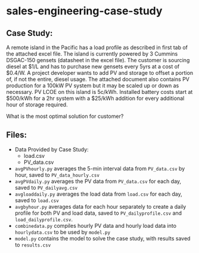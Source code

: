 # sales-engineering-case-study

## Case Study:
A remote island in the Pacific has a load profile as described in first tab of the attached excel file. The island is currently powered by 3 Cummins DSGAC-150 gensets (datasheet in the excel file). The customer is sourcing diesel at $1/L and has to purchase new gensets every 5yrs at a cost of $0.4/W. A project developer wants to add PV and storage to offset a portion of, if not the entire, diesel usage. The attached document also contains PV production for a 100kW PV system but it may be scaled up or down as necessary. PV LCOE on this island is 5c/kWh. Installed battery costs start at $500/kWh for a 2hr system with a $25/kWh addition for every additional hour of storage required.
 
What is the most optimal solution for customer? 


## Files:
* Data Provided by Case Study:
    * load.csv
    * PV_data.csv
* `avgPVhourly.py` averages the 5-min interval data from `PV_data.csv` by hour, saved to `PV_data_hourly.csv`
* `avgPVdaily.py` averages the PV data from `PV_data.csv` for each day, saved to `PV_dailyavg.csv`
* `avgloaddaily.py` averages the load data from `load.csv` for each day, saved to `load.csv`
* `avgbyhour.py` averages data for each hour separately to create a daily profile for both PV and load data, saved to `PV_dailyprofile.csv` and `load_dailyprofile.csv`.
* `combinedata.py` compiles hourly PV data and hourly load data into `hourlydata.csv` to be used by `model.py`
* `model.py` contains the model to solve the case study, with results saved to `results.csv`

